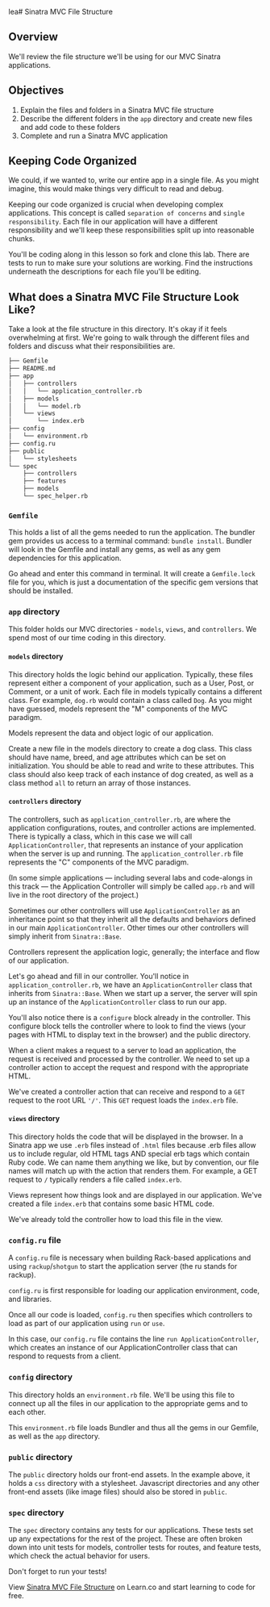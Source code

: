 lea# Sinatra MVC File Structure

## Overview

We'll review the file structure we'll be using for our MVC Sinatra applications.

## Objectives

1. Explain the files and folders in a Sinatra MVC file structure
2. Describe the different folders in the `app` directory and create new files
   and add code to these folders
3. Complete and run a Sinatra MVC application

## Keeping Code Organized

We could, if we wanted to, write our entire app in a single file. As you might
imagine, this would make things very difficult to read and debug.

Keeping our code organized is crucial when developing complex applications.
This concept is called `separation of concerns` and `single responsibility`.
Each file in our application will have a different responsibility and we'll
keep these responsibilities split up into reasonable chunks.

You'll be coding along in this lesson so fork and clone this lab. There are
tests to run to make sure your solutions are working. Find the instructions
underneath the descriptions for each file you'll be editing.

## What does a Sinatra MVC File Structure Look Like?

Take a look at the file structure in this directory. It's okay if it feels
overwhelming at first. We're going to walk through the different files and
folders and discuss what their responsibilities are.

```bash
├── Gemfile
├── README.md
├── app
│   ├── controllers
│   │   └── application_controller.rb
│   ├── models
│   │   └── model.rb
│   └── views
│       └── index.erb
├── config
│   └── environment.rb
├── config.ru
├── public
│   └── stylesheets
└── spec
    ├── controllers
    ├── features
    ├── models
    └── spec_helper.rb
```

### `Gemfile`

This holds a list of all the gems needed to run the application. The bundler
gem provides us access to a terminal command: `bundle install`. Bundler will
look in the Gemfile and install any gems, as well as any gem dependencies for
this application.

Go ahead and enter this command in terminal. It will create a `Gemfile.lock`
file for you, which is just a documentation of the specific gem versions that
should be installed.

### `app` directory

This folder holds our MVC directories - `models`, `views`, and `controllers`.
We spend most of our time coding in this directory.

#### `models` directory

This directory holds the logic behind our application. Typically, these files
represent either a component of your application, such as a User, Post, or
Comment, or a unit of work. Each file in models typically contains a different
class. For example, `dog.rb` would contain a class called `Dog`. As you might
have guessed, models represent the "M" components of the MVC paradigm.

Models represent the data and object logic of our application.

Create a new file in the models directory to create a dog class. This class
should have name, breed, and age attributes which can be set on initialization.
You should be able to read and write to these attributes. This class should
also keep track of each instance of dog created, as well as a class method
`all` to return an array of those instances.

#### `controllers` directory

The controllers, such as `application_controller.rb`, are where the application 
configurations, routes, and controller actions are implemented. There is
typically a class, which in this case we will call `ApplicationController`,
that represents an instance of your application when the server is up and
running. The `application_controller.rb` file represents the "C" components of
the MVC paradigm.

(In some simple applications –– including several labs and code-alongs in this
track –– the Application Controller will simply be called `app.rb` and will
live in the root directory of the project.)

Sometimes our other controllers will use `ApplicationController` as an
inheritance point so that they inherit all the defaults and behaviors defined
in our main `ApplicationController`. Other times our other controllers will
simply inherit from `Sinatra::Base`.

Controllers represent the application logic, generally; the interface and flow
of our application.

Let's go ahead and fill in our controller. You'll notice in
`application_controller.rb`, we have an `ApplicationController` class that
inherits from `Sinatra::Base`. When we start up a server, the server will spin
up an instance of the `ApplicationController` class to run our app.

You'll also notice there is a `configure` block already in the controller. This
configure block tells the controller where to look to find the views (your
pages with HTML to display text in the browser) and the public directory.

When a client makes a request to a server to load an application, the request
is received and processed by the controller. We need to set up a controller
action to accept the request and respond with the appropriate HTML.

We've created a controller action that can receive and respond to a `GET`
request to the root URL `'/'`. This `GET` request loads the `index.erb` file.

#### `views` directory

This directory holds the code that will be displayed in the browser. In a
Sinatra app we use `.erb` files instead of `.html` files because .erb files
allow us to include regular, old HTML tags AND special erb tags which contain
Ruby code. We can name them anything we like, but by convention, our file names
will match up with the action that renders them. For example, a GET request
to `/` typically renders a file called `index.erb`.

Views represent how things look and are displayed in our application. We've
created a file `index.erb` that contains some basic HTML code.

We've already told the controller how to load this file in the view.

### `config.ru` file

A `config.ru` file is necessary when building Rack-based applications and using 
`rackup`/`shotgun` to start the application server (the ru stands for rackup).

`config.ru` is first responsible for loading our application environment, code,
and libraries.

Once all our code is loaded, `config.ru` then specifies which controllers to
load as part of our application using `run` or `use`.

In this case, our `config.ru` file contains the line
`run ApplicationController`, which creates an instance of our
ApplicationController class that can respond to requests from a client.

### `config` directory

This directory holds an `environment.rb` file. We'll be using this file to
connect up all the files in our application to the appropriate gems and to each
other.

This `environment.rb` file loads Bundler and thus all the gems in our Gemfile,
as well as the `app` directory.

### `public` directory

The `public` directory holds our front-end assets. In the example above, it
holds a `css` directory with a stylesheet. Javascript directories and any other
front-end assets (like image files) should also be stored in `public`.

### `spec` directory

The `spec` directory contains any tests for our applications. These tests set
up any expectations for the rest of the project. These are often broken down
into unit tests for models, controller tests for routes, and feature tests,
which check the actual behavior for users.

Don't forget to run your tests!

<p class='util--hide'>View <a href='https://learn.co/lessons/sinatra-mvc-file-structure'>Sinatra MVC File Structure</a> on Learn.co and start learning to code for free.</p>

